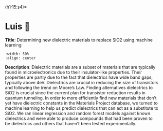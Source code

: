 (h1:15:s4)=
# Luis 🦙

**Title**: Determining new dielectric materials to replace SiO2 using machine learning

```{image} ../../assets/fig/15/Luis_final.png
:width: 50%
:align: center
```

**Description**: Dielectric materials are a subset of materials that are typically found in microelectronics due to their insulator-like properties. Their properties are partly due to the fact that dielectrics have wide band gaps, typically above 4eV. Dielectrics are crucial in reducing the size of transistors and following the trend on Moore’s Law. Finding alternatives dielectrics to SiO2 is crucial since the current plan for transistor reduction results in quantum tunneling. In order to more efficiently find new materials that don’t yet have dielectric constants in the Materials Project database, we turned to machine learning to help us predict dielectrics that can act as a substitute to SiO2. We ran linear regression and random forest models against known dielectrics and were able to produce compounds that had been proven to be dielectrics and others that haven’t been tested experimentally.
